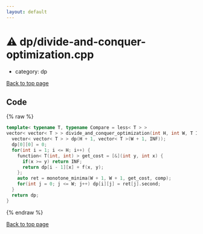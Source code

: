 ```yaml
---
layout: default
---
```


<!-- mathjax config similar to math.stackexchange -->
<script type="text/javascript" async
  src="https://cdnjs.cloudflare.com/ajax/libs/mathjax/2.7.5/MathJax.js?config=TeX-MML-AM_CHTML">
</script>
<script type="text/x-mathjax-config">
  MathJax.Hub.Config({
    TeX: { equationNumbers: { autoNumber: "AMS" }},
    tex2jax: {
      inlineMath: [ ['$','$'] ],
      processEscapes: true
    },
    "HTML-CSS": { matchFontHeight: false },
    displayAlign: "left",
    displayIndent: "2em"
  });
</script>

<script type="text/javascript" src="https://cdnjs.cloudflare.com/ajax/libs/jquery/3.4.1/jquery.min.js"></script>
<script src="https://cdn.jsdelivr.net/npm/jquery-balloon-js@1.1.2/jquery.balloon.min.js" integrity="sha256-ZEYs9VrgAeNuPvs15E39OsyOJaIkXEEt10fzxJ20+2I=" crossorigin="anonymous"></script>
<script type="text/javascript" src="../../assets/js/copy-button.js"></script>
<link rel="stylesheet" href="../../assets/css/copy-button.css" />


# :warning: dp/divide-and-conquer-optimization.cpp
* category: dp


[Back to top page](../../index.html)



## Code
{% raw %}
```cpp
template< typename T, typename Compare = less< T > >
vector< vector< T > > divide_and_conquer_optimization(int H, int W, T INF, const function< T(int, int) > &f, const Compare &comp = Compare()) {
  vector< vector< T > > dp(H + 1, vector< T >(W + 1, INF));
  dp[0][0] = 0;
  for(int i = 1; i <= H; i++) {
    function< T(int, int) > get_cost = [&](int y, int x) {
      if(x >= y) return INF;
      return dp[i - 1][x] + f(x, y);
    };
    auto ret = monotone_minima(W + 1, W + 1, get_cost, comp);
    for(int j = 0; j <= W; j++) dp[i][j] = ret[j].second;
  }
  return dp;
}

```
{% endraw %}

[Back to top page](../../index.html)

